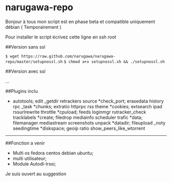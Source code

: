 narugawa-repo
=============

Bonjour à tous mon script est en phase beta et compatible uniquement débian ( Temporairement )


Pour installer le script écrivez cette ligne en ssh root 

##Version sans ssl

`$ wget https://raw.github.com/narugawa/narugawa-repo/master/setupnossl.sh` 
`$ chmod a+x setupnossl.sh && ./setupnossl.sh`

##Version avec ssl

...

##Plugins inclu 
* autotools;   edit         _getdir      retrackers                source
*check_port; erasedata    history      rpc                       _task
*chunks;      extratio     httprpc      rss                       theme
*cookies;     extsearch    ipad         rssurlrewrite             throttle
*cpuload;     feeds        loginmgr     rutracker_check           tracklabels
*create;     filedrop     mediainfo    scheduler                 trafic
*data;        filemanager  mediastream  screenshots               unpack
*datadir;     fileupload   _noty        seedingtime
*diskspace;   geoip        ratio        show_peers_like_wtorrent



--------

##Fonction a venir 

* Multi os fedora centos debian ubuntu;
* multi utilisateur;
* Module Autodl-Irssi;

Je suis ouvert au suggestion
